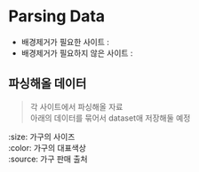 # Parsing Data  
* 배경제거가 필요한 사이트 :  
* 배경제거가 필요하지 않은 사이트 :  

## 파싱해올 데이터  
> 각 사이트에서 파싱해올 자료  
> 아래의 데이터를 묶어서 dataset애 저장해둘 예정  

:size: 가구의 사이즈   
:color: 가구의 대표색상  
:source: 가구 판매 출처  

